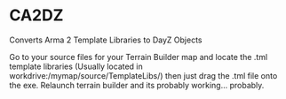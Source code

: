 # CA2DZ
Converts Arma 2 Template Libraries to DayZ Objects

Go to your source files for your Terrain Builder map and locate the .tml template libraries (Usually located in workdrive:/mymap/source/TemplateLibs/) then just drag the .tml file onto the exe. Relaunch terrain builder and its probably working... probably. 
